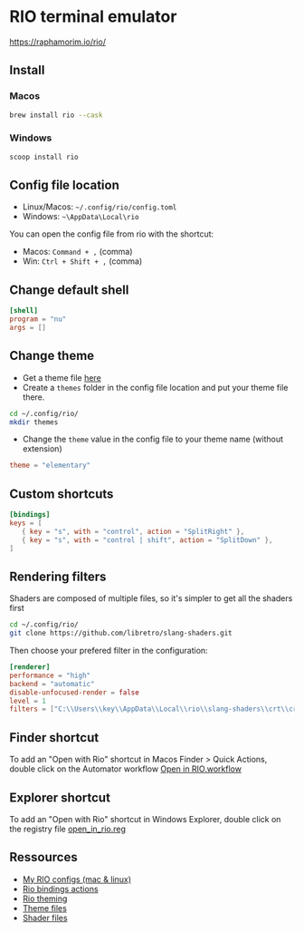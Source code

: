 # RIO terminal emulator

https://raphamorim.io/rio/

## Install

### Macos 

```sh
brew install rio --cask
```
	
### Windows

```sh
scoop install rio
```

## Config file location

- Linux/Macos: `~/.config/rio/config.toml`
- Windows: `~\AppData\Local\rio`

You can open the config file from rio with the shortcut:
- Macos: `Command + ,` (comma)
- Win: `Ctrl + Shift + ,` (comma)

## Change default shell

```toml
[shell]
program = "nu"
args = []
```

## Change theme

- Get a theme file [here](https://github.com/mbadolato/iTerm2-Color-Schemes/tree/master/rio)
- Create a `themes` folder in the config file location and put your theme file there.

```sh
cd ~/.config/rio/
mkdir themes
```

- Change the `theme` value in the config file to your theme name (without extension)

```toml
theme = "elementary"
```

## Custom shortcuts

```toml
[bindings]
keys = [
   { key = "s", with = "control", action = "SplitRight" },
   { key = "s", with = "control | shift", action = "SplitDown" },
]
```

## Rendering filters

Shaders are composed of multiple files, so it's simpler to get all the shaders first
```sh
cd ~/.config/rio/
git clone https://github.com/libretro/slang-shaders.git
```

Then choose your prefered filter in the configuration:
```toml
[renderer]
performance = "high"
backend = "automatic"
disable-unfocused-render = false
level = 1
filters = ["C:\\Users\\key\\AppData\\Local\\rio\\slang-shaders\\crt\\crt-gdv-mini-ultra-trinitron.slangp"]
```

## Finder shortcut

To add an "Open with Rio" shortcut in Macos Finder > Quick Actions, double click on the Automator workflow [Open in RIO.workflow](../assets/rio/Open%20in%20RIO.workflow/)

## Explorer shortcut

To add an "Open with Rio" shortcut in Windows Explorer, double click on the registry file [open_in_rio.reg](../assets/rio/open_in_eio.reg)

## Ressources
- [My RIO configs (mac & linux)](../assets/rio/)
- [Rio bindings actions](https://raphamorim.io/rio/docs/config/bindings/#action)
- [Rio theming](https://raphamorim.io/rio/docs/config/theme)
- [Theme files](https://github.com/mbadolato/iTerm2-Color-Schemes/tree/master/rio)
- [Shader files](https://github.com/libretro/slang-shaders)